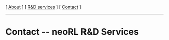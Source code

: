 [ [About](index.md) ]     [ [R&D services](RnD_services.md) ]     [ [Contact](./contact.md) ]

-------------------------------------------------------------------

# Contact -- neoRL R&D Services
